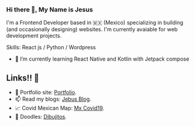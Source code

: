 ### Hi there 👋, My Name is Jesus 

I'm a Frontend Developer based in 🇲🇽 (Mexico) specializing in building (and occasionally designing) websites. I'm currently avaiable for web development projects.

Skills: React js / Python / Wordpress  

- 🚀 I’m currently learning React Native and Kotlin with Jetpack compose 

## Links!! 🤔
- 🎯 Portfolio site: [Portfolio](https://jebusdoodles.github.io/).
- 📫 Read my blogs: [Jebus Blog](https://jebusdoodles.wordpress.com/).
- 📈 Covid Mexican Map: [Mx Covid19](https://jebusdoodles.github.io/mx-covid19/).
- 🎨 Doodles: [Dibujitos](https://www.instagram.com/jebusdoodles/).